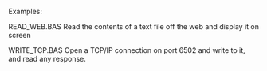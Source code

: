 Examples:

READ_WEB.BAS
 Read the contents of a text file off the web and display it on screen

WRITE_TCP.BAS
  Open a TCP/IP connection on port 6502 and write to it, and read any response.

